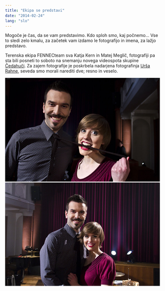 ```yaml
---
title: "Ekipa se predstavi"
date: "2014-02-24"
lang: "slo"
---
```


Mogoče je čas, da se vam predstavimo. Kdo sploh smo, kaj počnemo... Vse to sledi zelo kmalu, za začetek vam izdamo le fotografijo in imena, za lažjo predstavo.

Terenska ekipa FENNECteam sva Katja Kern in Matej Meglič, fotografiji pa sta bili posneti to soboto na snemanju novega videospota skupine [Čedahuči](http://cedahuci.com/ "Čedahuči"). Za zajem fotografije je poskrbela nadarjena fotografinja [Urša Rahne](http://rahne-ursa.tumblr.com/ "Foto: Urša Rahne"), seveda smo morali narediti dve; resno in veselo.

![ekipa2_small](../images/ekipa2_small.jpg "Ekipa FENNECteam")![ekipa1_small](../images/ekipa1_small.jpg "Ekipa FENNECteam")
